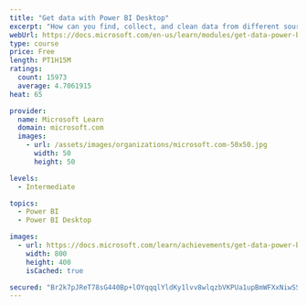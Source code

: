 ```yaml
---
title: "Get data with Power BI Desktop"
excerpt: "How can you find, collect, and clean data from different sources? Power BI is a tool for making sense of your data. You will learn tricks to make data-gathering easier."
webUrl: https://docs.microsoft.com/en-us/learn/modules/get-data-power-bi/
type: course
price: Free
length: PT1H15M
ratings:
  count: 15973
  average: 4.7061915
heat: 65

provider:
  name: Microsoft Learn
  domain: microsoft.com
  images:
    - url: /assets/images/organizations/microsoft.com-50x50.jpg
      width: 50
      height: 50

levels:
  - Intermediate

topics:
  - Power BI
  - Power BI Desktop

images:
  - url: https://docs.microsoft.com/learn/achievements/get-data-power-bi-desktop-social.png
    width: 800
    height: 400
    isCached: true

secured: "Br2k7pJReT78sG440Bp+lOYqqqlYldKy1lvv8wlqzbVKPUa1upBmWFXxNiwSSE3f1MB7rOorj1W4RhcD70KgJ4EASzoehblsODXRCVliiNXnTarHL4SYDgNV+VloXinIAlfDOsFzyhhryvhbDEmuqeDbZB9tLk3GbyAXEWtmiiojIjPwTRao2C5gYZxlKheFBfWYVyGWobIUGbOiKuuZGwaXhlXTf1WlK7ZzF9M9WSBRwr8OqpOaJbdLKzwpYuj57loXbsN/PIBqBDuwlnM9nN8FsL8/i6hoJYIveqAnPpG0uP4ZPjrni3gIpZDn9rSGesFKtC8eYjuTDIL3KE++/S+ygHGFrRQ1P2GaGB0lsV4dANcBFFBv1PlT4CwVPjwMOz43bIs4w/L0VZY7Rle9/ssPhxqL93v6zNP6LIS0rCTTLgf6CRf86T4dvxA7s/Br;m1R54IUCtGAJxPlSemRcjA=="
---
```


